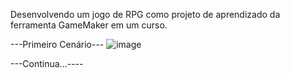 Desenvolvendo um jogo de RPG como projeto de aprendizado da ferramenta GameMaker em um curso.


---Primeiro Cenário---
![image](https://github.com/CesarMoretto/GameZero/assets/81265167/7a30c2a9-d999-4d37-aea8-cb471621c300)

---Continua...----
